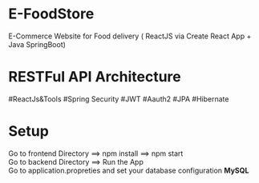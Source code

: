 # E-FoodStore
E-Commerce Website for Food delivery ( ReactJS via Create React App + Java SpringBoot) 

# RESTFul API Architecture

#ReactJs&Tools 
#Spring Security #JWT #Aauth2 
#JPA #Hibernate 

# Setup
Go to frontend Directory ==> npm install ==> npm start </br> 
Go to backend Directory ==> Run the App </br>
Go to application.propreties and set your database configuration **MySQL** </br> 
